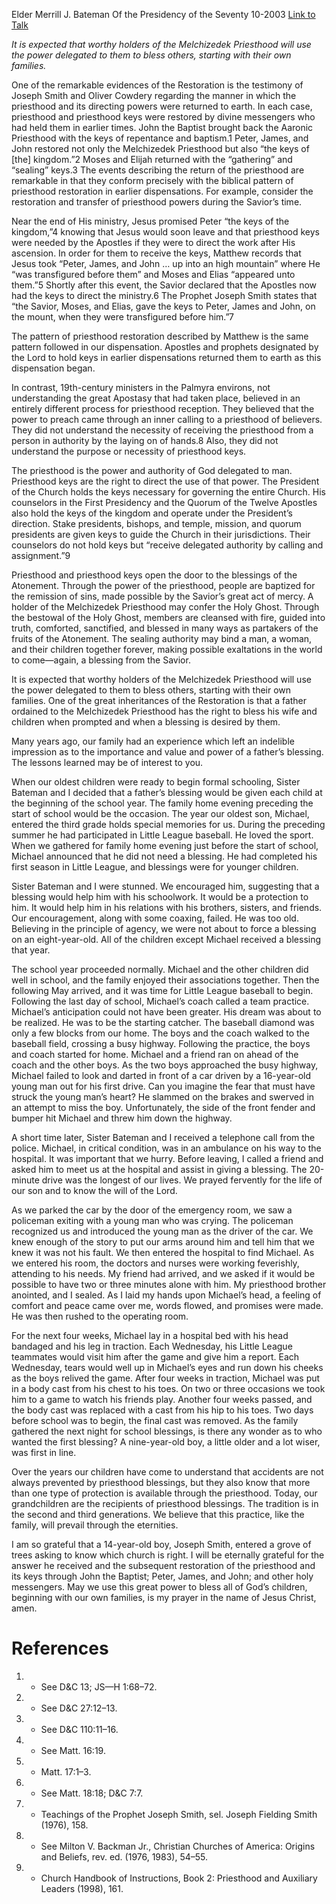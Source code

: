 Elder Merrill J. Bateman
Of the Presidency of the Seventy
10-2003
[Link to Talk](https://www.churchofjesuschrist.org/study/general-conference/2003/10/priesthood-keys-and-the-power-to-bless?lang=eng)

_It is expected that worthy holders of the Melchizedek Priesthood will use the power delegated to them to bless others, starting with their own families._

One of the remarkable evidences of the Restoration is the testimony of Joseph Smith and Oliver Cowdery regarding the manner in which the priesthood and its directing powers were returned to earth. In each case, priesthood and priesthood keys were restored by divine messengers who had held them in earlier times. John the Baptist brought back the Aaronic Priesthood with the keys of repentance and baptism.1 Peter, James, and John restored not only the Melchizedek Priesthood but also “the keys of [the] kingdom.”2 Moses and Elijah returned with the “gathering” and “sealing” keys.3 The events describing the return of the priesthood are remarkable in that they conform precisely with the biblical pattern of priesthood restoration in earlier dispensations. For example, consider the restoration and transfer of priesthood powers during the Savior’s time.

Near the end of His ministry, Jesus promised Peter “the keys of the kingdom,”4 knowing that Jesus would soon leave and that priesthood keys were needed by the Apostles if they were to direct the work after His ascension. In order for them to receive the keys, Matthew records that Jesus took “Peter, James, and John … up into an high mountain” where He “was transfigured before them” and Moses and Elias “appeared unto them.”5 Shortly after this event, the Savior declared that the Apostles now had the keys to direct the ministry.6 The Prophet Joseph Smith states that “the Savior, Moses, and Elias, gave the keys to Peter, James and John, on the mount, when they were transfigured before him.”7

The pattern of priesthood restoration described by Matthew is the same pattern followed in our dispensation. Apostles and prophets designated by the Lord to hold keys in earlier dispensations returned them to earth as this dispensation began.

In contrast, 19th-century ministers in the Palmyra environs, not understanding the great Apostasy that had taken place, believed in an entirely different process for priesthood reception. They believed that the power to preach came through an inner calling to a priesthood of believers. They did not understand the necessity of receiving the priesthood from a person in authority by the laying on of hands.8 Also, they did not understand the purpose or necessity of priesthood keys.

The priesthood is the power and authority of God delegated to man. Priesthood keys are the right to direct the use of that power. The President of the Church holds the keys necessary for governing the entire Church. His counselors in the First Presidency and the Quorum of the Twelve Apostles also hold the keys of the kingdom and operate under the President’s direction. Stake presidents, bishops, and temple, mission, and quorum presidents are given keys to guide the Church in their jurisdictions. Their counselors do not hold keys but “receive delegated authority by calling and assignment.”9

Priesthood and priesthood keys open the door to the blessings of the Atonement. Through the power of the priesthood, people are baptized for the remission of sins, made possible by the Savior’s great act of mercy. A holder of the Melchizedek Priesthood may confer the Holy Ghost. Through the bestowal of the Holy Ghost, members are cleansed with fire, guided into truth, comforted, sanctified, and blessed in many ways as partakers of the fruits of the Atonement. The sealing authority may bind a man, a woman, and their children together forever, making possible exaltations in the world to come—again, a blessing from the Savior.

It is expected that worthy holders of the Melchizedek Priesthood will use the power delegated to them to bless others, starting with their own families. One of the great inheritances of the Restoration is that a father ordained to the Melchizedek Priesthood has the right to bless his wife and children when prompted and when a blessing is desired by them.

Many years ago, our family had an experience which left an indelible impression as to the importance and value and power of a father’s blessing. The lessons learned may be of interest to you.

When our oldest children were ready to begin formal schooling, Sister Bateman and I decided that a father’s blessing would be given each child at the beginning of the school year. The family home evening preceding the start of school would be the occasion. The year our oldest son, Michael, entered the third grade holds special memories for us. During the preceding summer he had participated in Little League baseball. He loved the sport. When we gathered for family home evening just before the start of school, Michael announced that he did not need a blessing. He had completed his first season in Little League, and blessings were for younger children.

Sister Bateman and I were stunned. We encouraged him, suggesting that a blessing would help him with his schoolwork. It would be a protection to him. It would help him in his relations with his brothers, sisters, and friends. Our encouragement, along with some coaxing, failed. He was too old. Believing in the principle of agency, we were not about to force a blessing on an eight-year-old. All of the children except Michael received a blessing that year.

The school year proceeded normally. Michael and the other children did well in school, and the family enjoyed their associations together. Then the following May arrived, and it was time for Little League baseball to begin. Following the last day of school, Michael’s coach called a team practice. Michael’s anticipation could not have been greater. His dream was about to be realized. He was to be the starting catcher. The baseball diamond was only a few blocks from our home. The boys and the coach walked to the baseball field, crossing a busy highway. Following the practice, the boys and coach started for home. Michael and a friend ran on ahead of the coach and the other boys. As the two boys approached the busy highway, Michael failed to look and darted in front of a car driven by a 16-year-old young man out for his first drive. Can you imagine the fear that must have struck the young man’s heart? He slammed on the brakes and swerved in an attempt to miss the boy. Unfortunately, the side of the front fender and bumper hit Michael and threw him down the highway.

A short time later, Sister Bateman and I received a telephone call from the police. Michael, in critical condition, was in an ambulance on his way to the hospital. It was important that we hurry. Before leaving, I called a friend and asked him to meet us at the hospital and assist in giving a blessing. The 20-minute drive was the longest of our lives. We prayed fervently for the life of our son and to know the will of the Lord.

As we parked the car by the door of the emergency room, we saw a policeman exiting with a young man who was crying. The policeman recognized us and introduced the young man as the driver of the car. We knew enough of the story to put our arms around him and tell him that we knew it was not his fault. We then entered the hospital to find Michael. As we entered his room, the doctors and nurses were working feverishly, attending to his needs. My friend had arrived, and we asked if it would be possible to have two or three minutes alone with him. My priesthood brother anointed, and I sealed. As I laid my hands upon Michael’s head, a feeling of comfort and peace came over me, words flowed, and promises were made. He was then rushed to the operating room.

For the next four weeks, Michael lay in a hospital bed with his head bandaged and his leg in traction. Each Wednesday, his Little League teammates would visit him after the game and give him a report. Each Wednesday, tears would well up in Michael’s eyes and run down his cheeks as the boys relived the game. After four weeks in traction, Michael was put in a body cast from his chest to his toes. On two or three occasions we took him to a game to watch his friends play. Another four weeks passed, and the body cast was replaced with a cast from his hip to his toes. Two days before school was to begin, the final cast was removed. As the family gathered the next night for school blessings, is there any wonder as to who wanted the first blessing? A nine-year-old boy, a little older and a lot wiser, was first in line.

Over the years our children have come to understand that accidents are not always prevented by priesthood blessings, but they also know that more than one type of protection is available through the priesthood. Today, our grandchildren are the recipients of priesthood blessings. The tradition is in the second and third generations. We believe that this practice, like the family, will prevail through the eternities.

I am so grateful that a 14-year-old boy, Joseph Smith, entered a grove of trees asking to know which church is right. I will be eternally grateful for the answer he received and the subsequent restoration of the priesthood and its keys through John the Baptist; Peter, James, and John; and other holy messengers. May we use this great power to bless all of God’s children, beginning with our own families, is my prayer in the name of Jesus Christ, amen.

# References
1. - See D&C 13; JS—H 1:68–72.
2. - See D&C 27:12–13.
3. - See D&C 110:11–16.
4. - See Matt. 16:19.
5. - Matt. 17:1–3.
6. - See Matt. 18:18; D&C 7:7.
7. - Teachings of the Prophet Joseph Smith, sel. Joseph Fielding Smith (1976), 158.
8. - See Milton V. Backman Jr., Christian Churches of America: Origins and Beliefs, rev. ed. (1976, 1983), 54–55.
9. - Church Handbook of Instructions, Book 2: Priesthood and Auxiliary Leaders (1998), 161.